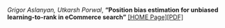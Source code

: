 *Grigor Aslanyan, Utkarsh Porwal*, **“Position bias estimation for unbiased learning-to-rank in eCommerce search”** [[HOME Page]](https://link.springer.com/chapter/10.1007/978-3-030-32686-9_4)[[PDF]](https://arxiv.org/pdf/1812.09338)